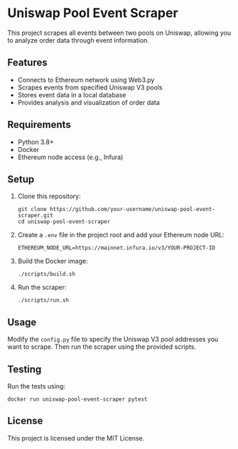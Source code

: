 
# Uniswap Pool Event Scraper

This project scrapes all events between two pools on Uniswap, allowing you to analyze order data through event information.

## Features

- Connects to Ethereum network using Web3.py
- Scrapes events from specified Uniswap V3 pools
- Stores event data in a local database
- Provides analysis and visualization of order data

## Requirements

- Python 3.8+
- Docker
- Ethereum node access (e.g., Infura)

## Setup

1. Clone this repository:
   ```
   git clone https://github.com/your-username/uniswap-pool-event-scraper.git
   cd uniswap-pool-event-scraper
   ```

2. Create a `.env` file in the project root and add your Ethereum node URL:
   ```
   ETHEREUM_NODE_URL=https://mainnet.infura.io/v3/YOUR-PROJECT-ID
   ```

3. Build the Docker image:
   ```
   ./scripts/build.sh
   ```

4. Run the scraper:
   ```
   ./scripts/run.sh
   ```

## Usage

Modify the `config.py` file to specify the Uniswap V3 pool addresses you want to scrape. Then run the scraper using the provided scripts.

## Testing

Run the tests using:
```
docker run uniswap-pool-event-scraper pytest
```

## License

This project is licensed under the MIT License.
